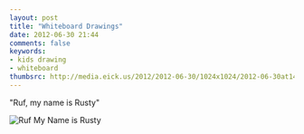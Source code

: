 ```yaml
---
layout: post
title: "Whiteboard Drawings"
date: 2012-06-30 21:44
comments: false
keywords:
- kids drawing
- whiteboard
thumbsrc: http://media.eick.us/2012/2012-06-30/1024x1024/2012-06-30at14.29.12.jpg
---
```


<!-- blockquote  -->
"Ruf, my name is Rusty"
<!-- endblockquote  -->

![Ruf My Name is Rusty](http://media.eick.us/media/photographs/2012/2012-06-30/2012-06-30at14.29.12.jpg)

